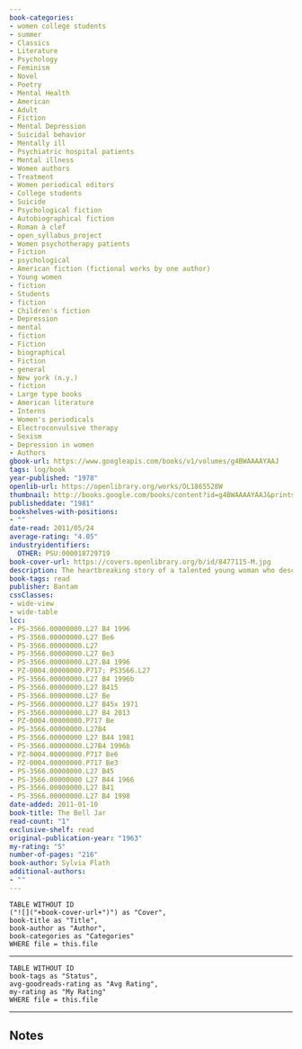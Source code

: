 ```yaml
---
book-categories:
- women college students
- summer
- Classics
- Literature
- Psychology
- Feminism
- Novel
- Poetry
- Mental Health
- American
- Adult
- Fiction
- Mental Depression
- Suicidal behavior
- Mentally ill
- Psychiatric hospital patients
- Mental illness
- Women authors
- Treatment
- Women periodical editors
- College students
- Suicide
- Psychological fiction
- Autobiographical fiction
- Roman à clef
- open_syllabus_project
- Women psychotherapy patients
- Fiction
- psychological
- American fiction (fictional works by one author)
- Young women
- fiction
- Students
- fiction
- Children's fiction
- Depression
- mental
- fiction
- Fiction
- biographical
- Fiction
- general
- New york (n.y.)
- fiction
- Large type books
- American literature
- Interns
- Women's periodicals
- Electroconvulsive therapy
- Sexism
- Depression in women
- Authors
gbook-url: https://www.googleapis.com/books/v1/volumes/g4BWAAAAYAAJ
tags: log/book
year-published: "1978"
openlib-url: https://openlibrary.org/works/OL1865528W
thumbnail: http://books.google.com/books/content?id=g4BWAAAAYAAJ&printsec=frontcover&img=1&zoom=1&source=gbs_api
publisheddate: "1981"
bookshelves-with-positions:
- ""
date-read: 2011/05/24
average-rating: "4.05"
industryidentifiers:
  OTHER: PSU:000018729719
book-cover-url: https://covers.openlibrary.org/b/id/8477115-M.jpg
description: The heartbreaking story of a talented young woman who descends into madness.
book-tags: read
publisher: Bantam
cssClasses:
- wide-view
- wide-table
lcc:
- PS-3566.00000000.L27 B4 1996
- PS-3566.00000000.L27 Be6
- PS-3566.00000000.L27
- PS-3566.00000000.L27 Be3
- PS-3566.00000000.L27.B4 1996
- PZ-0004.00000000.P717; PS3566.L27
- PS-3566.00000000.L27 B4 1996b
- PS-3566.00000000.L27 B415
- PS-3566.00000000.L27 Be
- PS-3566.00000000.L27 B45x 1971
- PS-3566.00000000.L27 B4 2013
- PZ-0004.00000000.P717 Be
- PS-3566.00000000.L27B4
- PS-3566.00000000 L27 B44 1981
- PS-3566.00000000.L27B4 1996b
- PZ-0004.00000000.P717 Be6
- PZ-0004.00000000.P717 Be3
- PS-3566.00000000.L27 B45
- PS-3566.00000000 L27 B44 1966
- PS-3566.00000000.L27 B41
- PS-3566.00000000.L27 B4 1998
date-added: 2011-01-10
book-title: The Bell Jar
read-count: "1"
exclusive-shelf: read
original-publication-year: "1963"
my-rating: "5"
number-of-pages: "216"
book-author: Sylvia Plath
additional-authors:
- ""
---
```


```dataview
TABLE WITHOUT ID
("![]("+book-cover-url+")") as "Cover",
book-title as "Title",
book-author as "Author",
book-categories as "Categories"
WHERE file = this.file
```
---
```dataview
TABLE WITHOUT ID
book-tags as "Status",
avg-goodreads-rating as "Avg Rating",
my-rating as "My Rating"
WHERE file = this.file
```
---
## Notes


